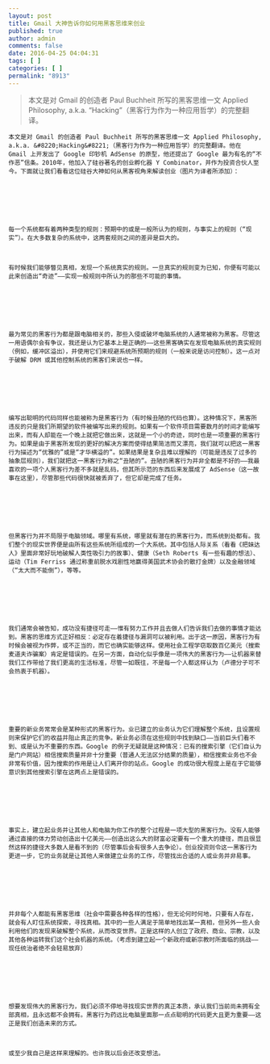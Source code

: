 ```yaml
---
layout: post
title: Gmail 大神告诉你如何用黑客思维来创业
published: true
author: admin
comments: false
date: 2016-04-25 04:04:31
tags: [ ]
categories: [ ]
permalink: "8913"
---
```

> 本文是对 Gmail 的创造者 Paul Buchheit 所写的黑客思维一文 Applied Philosophy, a.k.a. &#8220;Hacking&#8221;（黑客行为作为一种应用哲学）的完整翻译。


  
    
  
  
  
  
  
  
    本文是对 Gmail 的创造者 Paul Buchheit 所写的黑客思维一文 Applied Philosophy, a.k.a. &#8220;Hacking&#8221;（黑客行为作为一种应用哲学）的完整翻译。他在 Gmail 上开发出了 Google 印钞机 AdSense 的原型，他还提出了 Google 最为有名的“不作恶”信条。2010年，他加入了硅谷著名的创业孵化器 Y Combinator，并作为投资合伙人至今。下面就让我们看看这位硅谷大神如何从黑客视角来解读创业（图片为译者所添加）：
  
  
  
    
  
  
  
    每一个系统都有着两种类型的规则：预期中的或是一般所认为的规则，与事实上的规则（“现实”）。在大多数复杂的系统中，这两套规则之间的差异是巨大的。
  
  
  
    有时候我们能够瞥见真相，发现一个系统真实的规则。一旦真实的规则变为已知，你便有可能以此来创造出“奇迹”——实现一般规则中所认为的那些不可能的事情。
  
  
  
    
  
  
  
    最为常见的黑客行为都是跟电脑相关的，那些入侵或破坏电脑系统的人通常被称为黑客。尽管这一用语偶尔会有争议，我还是认为它基本上是正确的——这些黑客确实在发现电脑系统的真实规则（例如，缓冲区溢出），并使用它们来规避系统所预期的规则（一般来说是访问控制）。这一点对于破解 DRM 或其他控制系统的黑客们来说也一样。
  
  
  
    
  
  
  
    编写出聪明的代码同样也能被称为是黑客行为（有时候丑陋的代码也算）。这种情况下，黑客所违反的只是我们所期望的软件被编写出来的规则。如果有一个软件项目需要数月的时间才能编写出来，而有人却能在一个晚上就把它做出来，这就是一个小的奇迹，同时也是一项重要的黑客行为。如果是由于黑客所发现的更好的解决方案而使得结果简洁而又漂亮，我们就可以把这一黑客行为描述为“优雅的”或是“才华横溢的”。如果结果是复杂且难以理解的（可能是违反了过多的抽象层规则），我们就把这一黑客行为称之“丑陋的”。丑陋的黑客行为并非全都是不好的——我最喜欢的一项个人黑客行为差不多就是乱码，但其所示范的东西后来发展成了 AdSense（这一故事在这里），尽管那些代码很快就被丢弃了，但它却是完成了任务。
  
  
  
    
  
  
  
    但黑客行为并不局限于电脑领域。哪里有系统，哪里就有潜在的黑客行为，而系统到处都有。我们整个的现实世界便是由所有这些系统所组成的一个大系统。其中包括人际关系（看看《把妹达人》里面非常好玩地破解人类性吸引力的故事）、健康（Seth Roberts 有一些有趣的想法）、运动（Tim Ferriss 通过称重前脱水戏剧性地赢得美国武术协会的散打金牌）以及金融领域（“太大而不能倒”），等等。
  
  
  
    
  
  
  
    我们通常会被告知，成功没有捷径可走——惟有努力工作并且去做人们告诉我们去做的事情才能达到。黑客的思维方式正好相反：必定存在着捷径与漏洞可以被利用。出于这一原因，黑客行为有时候会被视为作弊，或不正当的，而它也确实能够这样。使用社会工程学窃取数百亿美元（搜索麦道夫诈骗案）肯定是错误的。在另一方面，自动化似乎像是一项伟大的黑客行为——让机器来替我们工作带给了我们更高的生活标准，尽管一如既往，不是每一个人都这样认为（卢德分子可不会热衷于机器）。
  
  
  
    
  
  
  
    重要的新业务常常会是某种形式的黑客行为。业已建立的业务认为它们理解整个系统，且设置规则来保护它们的收益并阻止真正的竞争。新业务必须在这些规则中找到缺口——当前巨头们看不到、或是认为不重要的东西。Google 的例子无疑就是这种情况：已有的搜索引擎（它们自认为是门户网站）相信搜索质量并非十分重要（普通人无法区分结果的质量），相信搜索业务也不会非常有价值，因为搜索的作用是让人们离开你的站点。Google 的成功很大程度上是在于它能够意识到其他搜索引擎在这两点上是错误的。
  
  
  
    
  
  
  
    事实上，建立起业务并让其他人和电脑为你工作的整个过程是一项大型的黑客行为。没有人能够通过直接的体力劳动创造出十亿美元——创造出这么大的财富必定要有一个重大的捷径，而且很显然这样的捷径大多数人是看不到的（尽管事后会有很多人去争论）。创业投资则令这一黑客行为更进一步，它的业务就是让其他人来做建立业务的工作，尽管找出合适的人或业务并非易事。
  
  
  
    
  
  
  
    并非每个人都能有黑客思维（社会中需要各种各样的性格），但无论何时何地，只要有人存在，就会有人盯住系统探索，寻找真相。其中的一些人满足于简单地找出某一真相，但另外一些人会利用他们的发现来破解整个系统，从而改变世界。正是这样的人创立了政府、商业、宗教，以及其他各种运转我们这个社会机器的系统。（考虑到建立起一个新政府或新宗教时所面临的挑战——现任统治者绝不会轻易放弃）
  
  
  
    
  
  
  
    想要发现伟大的黑客行为，我们必须不停地寻找现实世界的真正本质，承认我们当前尚未拥有全部真相，且永远都不会拥有。黑客行为药远比电脑里面那一点点聪明的代码更大且更为重要——这正是我们创造未来的方式。
  
  
  
    或至少我自己是这样来理解的。也许我以后会还改变想法。
  
